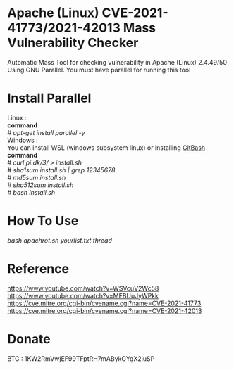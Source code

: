 # Apache (Linux) CVE-2021-41773/2021-42013 Mass Vulnerability Checker
Automatic Mass Tool for checking vulnerability in Apache (Linux) 2.4.49/50<br>Using GNU Parallel. You must have parallel for running this tool
# Install Parallel
Linux : <br>
<b>command</b> <br># <i>apt-get install parallel -y</i><br>
Windows : <br>
You can install WSL (windows subsystem linux) or installing <a href="https://git-scm.com/download/win">GitBash</a><br>
<b>command</b> <br># <i>curl pi.dk/3/ > install.sh <br># sha1sum install.sh | grep 12345678 <br># md5sum install.sh <br># sha512sum install.sh <br># bash install.sh</i><br>
# How To Use
<i>bash apachrot.sh yourlist.txt thread</i>
# Reference
https://www.youtube.com/watch?v=WSVcuV2Wc58<br>
https://www.youtube.com/watch?v=MFBUuJyWPkk<br>
https://cve.mitre.org/cgi-bin/cvename.cgi?name=CVE-2021-41773<br>
https://cve.mitre.org/cgi-bin/cvename.cgi?name=CVE-2021-42013<br>
# Donate
BTC : 1KW2RmVwjEF99TFptRH7mABykGYgX2iuSP
